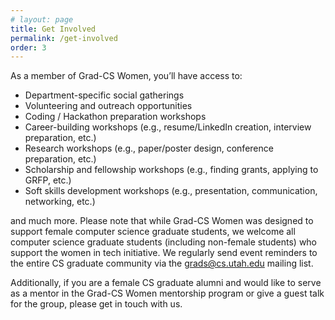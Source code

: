 ```yaml
---
# layout: page
title: Get Involved
permalink: /get-involved
order: 3
---
```


As a member of Grad-CS Women, you’ll have access to:
- Department-specific social gatherings
- Volunteering and outreach opportunities
- Coding / Hackathon preparation workshops
- Career-building workshops (e.g., resume/LinkedIn creation, interview preparation, etc.)
- Research workshops (e.g., paper/poster design, conference preparation, etc.)
- Scholarship and fellowship workshops (e.g., finding grants, applying to GRFP, etc.)
- Soft skills development workshops (e.g., presentation, communication, networking, etc.)

and much more. Please note that while Grad-CS Women was designed to support female computer science graduate students, we welcome all computer science graduate students (including non-female students) who support the women in tech initiative. We regularly send event reminders to the entire CS graduate community via the grads@cs.utah.edu mailing list.

Additionally, if you are a female CS graduate alumni and would like to serve as a mentor in the Grad-CS Women mentorship program or give a guest talk for the group, please get in touch with us.

